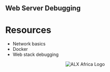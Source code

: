 ## Web Server Debugging
# Resources
* Network basics
* Docker
* Web stack debugging
<p align="center">
  <img
   src="https://miro.medium.com/v2/resize:fit:700/1*lX5wiJfKf1_1l8QqyGuaPQ.png"
   alt="ALX Africa Logo"
  >
</p>
